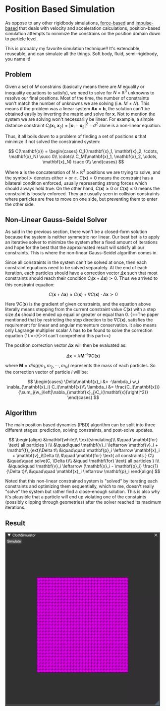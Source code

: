 # Position Based Simulation
As oppose to any other rigidbody simulations, [force-based](force-based.md) and [impulse-based](impulse-based.md) that deals with velocity and acceleration calculations, position-based simulation attempts to minimize the constrains on the position domain down to particle level. 

This is probably my favorite simulation technique!! It's extendable, reuseable, and can simulate all the things. Soft body, fluid, semi-rigidbody, you name it!

## Problem
Given a set of $M$ constrains (basically means there are $M$ equality or inequality equations to satisfy), we need to solve for $N\times\mathbb{R}^3$ unknowns to resolve our final positions. Most of the time, the number of constraints won't match the number of unknowns we are solving (i.e. $M \neq N$). This means if the problem was a linear system $\mathbf{A}\mathbf{x}=\mathbf{b}$, the solution can't be obtained easily by inverting the matrix and solve for $\mathbf{x}$. Not to mention the system we are solving won't necessarily be linear. For example, a simple distance constraint $C_i(\mathbf{x}_1, \mathbf{x}_2)=\left|\mathbf{x}_1-\mathbf{x}_2\right|^2-d^2$ alone is a non-linear equation.

Thus, it all boils down to a problem of finding a set of positions $\mathbf{x}$ that minimize if not solved the constrained system:

$$
C(\mathbf{x}) =
\begin{cases}
C_1(\mathbf{x}_1, \mathbf{x}_2, \cdots, \mathbf{x}_N) \succ 0\\
\cdots\\
C_M(\mathbf{x}_1, \mathbf{x}_2, \cdots, \mathbf{x}_N) \succ 0\\
\end{cases}
$$

Where $\mathbf{x}$ is the concatenation of $N\times\mathbb{R}^3$ positions we are trying to solve, and the symbol $\succ$ denotes either $=$ or $\geq$. $C(\mathbf{x})=0$ means the constraint has a bilateral condition enforced, usually representing strong forces which should always hold true. On the other hand, $C(\mathbf{x}) \geq 0$ or $C(\mathbf{x}) \leq 0$ means the constraint is loosely enforced. They are usually seen in collision constraints where particles are free to move on one side, but preventing them to enter the other side. 

## Non-Linear Gauss-Seidel Solver
As said in the previous section, there won't be a closed-form solution because the system is neither symmetric nor linear. Our best bet is to apply an iterative solver to minimize the system after a fixed amount of iterations and hope for the best that the approximated result will satisfy all our constraints. This is where the non-linear Gauss-Seidel algorithm comes in.

Since all constraints in the system can't be solved at once, then each constraint equations need to be solved separately. At the end of each iteration, each particles should have a correction vector $\Delta\mathbf{x}$ such that most constraints should reach their condition $C_i(\mathbf{x}+\Delta\mathbf{x})\succ0$. Thus we arrived to this constraint equation:

$$
C(\mathbf{x}+\Delta\mathbf{x})\approx C(\mathbf{x})+\nabla C(\mathbf{x})\cdot\Delta \mathbf{x} \succ 0 \tag{1}
$$

Here $\nabla C(\mathbf{x})$ is the gradient of given constraints, and the equation above literally means stepping from the current constraint value $C(\mathbf{x})$ with a step size $\Delta\mathbf{x}$ should be ended up equal or greater or equal than 0. {==The paper mentioned that by restricting the step direction to be $\nabla C(\mathbf{x})$, satisfies the requirement for linear and angular momentum conservation. It also means only Lagrange multiplier scalar $\lambda$ has to be found to solve the correction equation $(1)$.==}{>>I can't comprehend this part<<}

The position correction vector $\Delta\mathbf{x}$ will then be evaluated as:

$$
\Delta\mathbf{x}=\lambda \mathbf{M}^{-1}\nabla C(\mathbf{x})
$$

where $\mathbf{M}=diag(m_1, m_2, \cdots, m_N)$ represents the mass of each particles. So the correction vector of particle $i$ will be:

$$
\begin{cases}
\Delta\mathbf{x}_i &= -\lambda_i w_i \nabla_{\mathbf{x}_i} C_i(\mathbf{x})\\
\lambda_i &= \frac{C_i(\mathbf{x})}{\sum_j{w_j\left|\nabla_{\mathbf{x}_j}C_i(\mathbf{x})\right|^2}}
\end{cases}
$$

## Algorithm
The main position based dynamics (PBD) algorithm can be split into three different stages: prediction, solving constraints, and post-solve updates.

$$
\begin{align}
&\mathbf{while}\ \text{simulating}\\
&\quad \mathbf{for} \text{ all particles } i\\
&\quad\quad \mathbf{v}_i \leftarrow \mathbf{v}_i + \mathbf{f}_{ext}\Delta t\\
&\quad\quad \mathbf{p}_i \leftarrow \mathbf{x}_i + \mathbf{v}_i\Delta t\\
&\quad \mathbf{for} \text{ all constraints } C\\
&\quad\quad solve(C, \Delta t)\\
&\quad \mathbf{for} \text{ all particles } i\\
&\quad\quad \mathbf{v}_i \leftarrow (\mathbf{x}_i - \mathbf{p}_i) \frac{1}{\Delta t}\\
&\quad\quad \mathbf{x}_i \leftarrow \mathbf{p}_i
\end{align}
$$

Noted that this non-linear constrained system is "solved" by iterating each constraints and optimizing them sequentially, which to me, doesn't really "solve" the system but rather find a close-enough solution. This is also why it's plausible that a particle will end up violating one of the constaints (possibly clipping through geometries) after the solver reached its maximum iterations. 

## Result
![](img/pbd.webp)

[^1]: Jan Bender, Mattias Müller, Miles Macklin. _Position-Based Simulation Methods in Computer Graphics, Eurographics 2015_. [http://mmacklin.com/EG2015PBD.pdf](http://mmacklin.com/EG2015PBD.pdf)